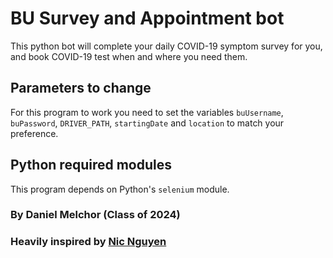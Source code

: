 # BU Survey and Appointment bot
This python bot will complete your daily COVID-19 symptom survey for you, and book COVID-19 test when and where you need them.

## Parameters to change
For this program to work you need to set the variables `buUsername`, `buPassword`, `DRIVER_PATH`, `startingDate` and `location` to match your preference.

## Python required modules
This program depends on Python's `selenium` module.

### By Daniel Melchor (Class of 2024)
### Heavily inspired by [Nic Nguyen](https://github.com/nico22nguyen)
